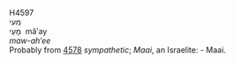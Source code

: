 <body>
  <p>H4597<br>  מעי  <br> מָעַי  ‎  mâ‛ay  <br><i>maw-ah‘ee </i><br>Probably from <a href="h4578.htm">4578</a>  <i>sympathetic</i>; <i>Maai</i>, an Israelite: - Maai.<br></p>
 </body>